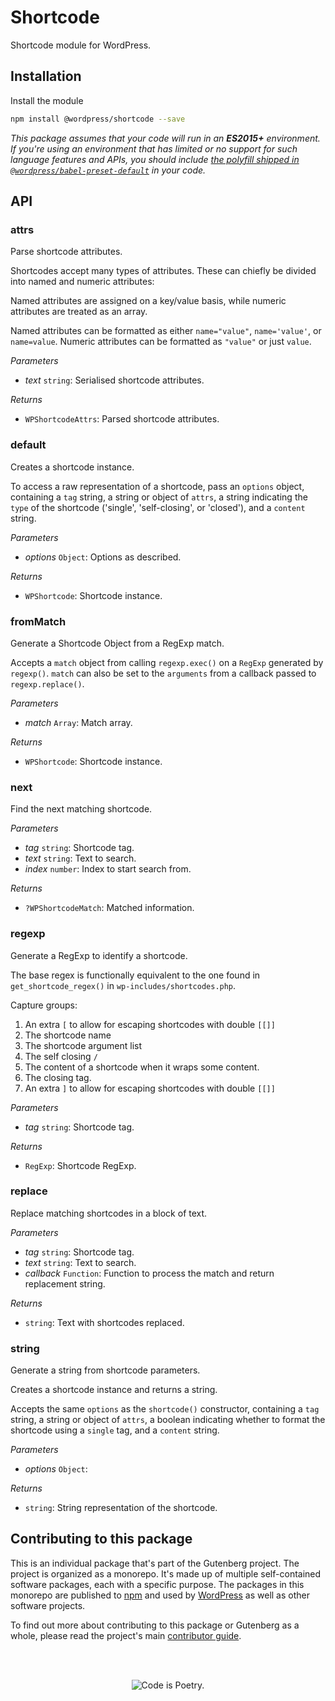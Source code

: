 # Shortcode

Shortcode module for WordPress.

## Installation

Install the module

```bash
npm install @wordpress/shortcode --save
```

_This package assumes that your code will run in an **ES2015+** environment. If you're using an environment that has limited or no support for such language features and APIs, you should include [the polyfill shipped in `@wordpress/babel-preset-default`](https://github.com/WordPress/gutenberg/tree/HEAD/packages/babel-preset-default#polyfill) in your code._

## API

<!-- START TOKEN(Autogenerated API docs) -->

### attrs

Parse shortcode attributes.

Shortcodes accept many types of attributes. These can chiefly be divided into
named and numeric attributes:

Named attributes are assigned on a key/value basis, while numeric attributes
are treated as an array.

Named attributes can be formatted as either `name="value"`, `name='value'`,
or `name=value`. Numeric attributes can be formatted as `"value"` or just
`value`.

_Parameters_

-   _text_ `string`: Serialised shortcode attributes.

_Returns_

-   `WPShortcodeAttrs`: Parsed shortcode attributes.

### default

Creates a shortcode instance.

To access a raw representation of a shortcode, pass an `options` object,
containing a `tag` string, a string or object of `attrs`, a string indicating
the `type` of the shortcode ('single', 'self-closing', or 'closed'), and a
`content` string.

_Parameters_

-   _options_ `Object`: Options as described.

_Returns_

-   `WPShortcode`: Shortcode instance.

### fromMatch

Generate a Shortcode Object from a RegExp match.

Accepts a `match` object from calling `regexp.exec()` on a `RegExp` generated
by `regexp()`. `match` can also be set to the `arguments` from a callback
passed to `regexp.replace()`.

_Parameters_

-   _match_ `Array`: Match array.

_Returns_

-   `WPShortcode`: Shortcode instance.

### next

Find the next matching shortcode.

_Parameters_

-   _tag_ `string`: Shortcode tag.
-   _text_ `string`: Text to search.
-   _index_ `number`: Index to start search from.

_Returns_

-   `?WPShortcodeMatch`: Matched information.

### regexp

Generate a RegExp to identify a shortcode.

The base regex is functionally equivalent to the one found in
`get_shortcode_regex()` in `wp-includes/shortcodes.php`.

Capture groups:

1.  An extra `[` to allow for escaping shortcodes with double `[[]]`
2.  The shortcode name
3.  The shortcode argument list
4.  The self closing `/`
5.  The content of a shortcode when it wraps some content.
6.  The closing tag.
7.  An extra `]` to allow for escaping shortcodes with double `[[]]`

_Parameters_

-   _tag_ `string`: Shortcode tag.

_Returns_

-   `RegExp`: Shortcode RegExp.

### replace

Replace matching shortcodes in a block of text.

_Parameters_

-   _tag_ `string`: Shortcode tag.
-   _text_ `string`: Text to search.
-   _callback_ `Function`: Function to process the match and return replacement string.

_Returns_

-   `string`: Text with shortcodes replaced.

### string

Generate a string from shortcode parameters.

Creates a shortcode instance and returns a string.

Accepts the same `options` as the `shortcode()` constructor, containing a
`tag` string, a string or object of `attrs`, a boolean indicating whether to
format the shortcode using a `single` tag, and a `content` string.

_Parameters_

-   _options_ `Object`:

_Returns_

-   `string`: String representation of the shortcode.

<!-- END TOKEN(Autogenerated API docs) -->

## Contributing to this package

This is an individual package that's part of the Gutenberg project. The project is organized as a monorepo. It's made up of multiple self-contained software packages, each with a specific purpose. The packages in this monorepo are published to [npm](https://www.npmjs.com/) and used by [WordPress](https://make.wordpress.org/core/) as well as other software projects.

To find out more about contributing to this package or Gutenberg as a whole, please read the project's main [contributor guide](https://github.com/WordPress/gutenberg/tree/HEAD/CONTRIBUTING.md).

<br /><br /><p align="center"><img src="https://s.w.org/style/images/codeispoetry.png?1" alt="Code is Poetry." /></p>
